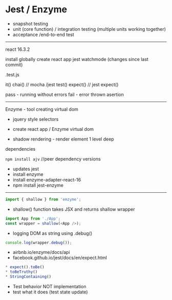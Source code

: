 # Jest / Enzyme

- snapshot testing
- unit (core function) / integration testing (multiple units working together)
- acceptance /end-to-end test

---

react 16.3.2

install globally
create react app
jest watchmode (changes since last commit)

.test.js

it() chai() // mocha /jest
test() expect() // jest
expect()

pass - running without errors
fail - error thrown
asertion

---

Enzyme - tool creating virtual dom

- jquery style selectors

- create react app / Enzyme virtual dom

- shadow rendering - render element 1 level deep

dependencies

`npm install ajv` //peer dependency versions

- updates jest
- install enzyme
- install enzyme-adapter-react-16
- npm install jest-enzyme

---

```js
import { shallow } from 'emzyme';
```

- shallow() function takes JSX and returns shallow wrapper

```js
import App from './App';
const wrapper = shallow(<App />);
```

- logging DOM as string using .debug()

```js
console.log(wrapper.debug());
```

- airbnb.io/enzyme/docs/api
- facebook.github.io/jest/docs/en/expect.html

```js
* expect().toBe()
* toBeTruthy()
* StringContaining()
```

- Test behavior NOT implementation
- test what it does (test state update)
